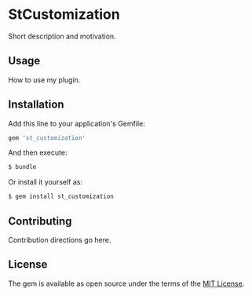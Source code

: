 # StCustomization
Short description and motivation.

## Usage
How to use my plugin.

## Installation
Add this line to your application's Gemfile:

```ruby
gem 'st_customization'
```

And then execute:
```bash
$ bundle
```

Or install it yourself as:
```bash
$ gem install st_customization
```

## Contributing
Contribution directions go here.

## License
The gem is available as open source under the terms of the [MIT License](http://opensource.org/licenses/MIT).

